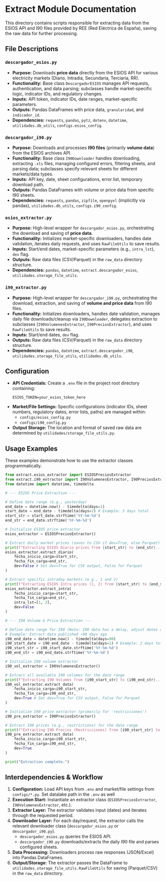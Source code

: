 # Extract Module Documentation

This directory contains scripts responsible for extracting data from the ESIOS API and I90 files provided by REE (Red Eléctrica de España), saving the raw data for further processing.

## File Descriptions

### `descargador_esios.py`

*   **Purpose:** Downloads **price data** directly from the ESIOS API for various electricity markets (Diario, Intradia, Secundaria, Terciaria, RR).
*   **Functionality:** Base class `DescargadorESIOS` manages API requests, authentication, and data parsing; subclasses handle market-specific logic, indicator IDs, and regulatory changes.
*   **Inputs:** API token, indicator IDs, date ranges, market-specific parameters.
*   **Outputs:** Pandas DataFrames with price data, `granularidad`, and `indicador_id`.
*   **Dependencies:** `requests`, `pandas`, `pytz`, `dotenv`, `datetime`, `utilidades.db_utils`, `configs.esios_config`.

### `descargador_i90.py`

*   **Purpose:** Downloads and processes **I90 files** (primarily **volume data**) from the ESIOS archives API.
*   **Functionality:** Base class `I90Downloader` handles downloading, extracting `.xls` files, managing configured errors, filtering sheets, and parsing data; subclasses specify relevant sheets for different markets/data types.
*   **Inputs:** API key, date, sheet configurations, error list, temporary download path.
*   **Outputs:** Pandas DataFrames with volume or price data from specific I90 sheets.
*   **Dependencies:** `requests`, `pandas`, `zipfile`, `openpyxl` (implicitly via pandas), `utilidades.db_utils`, `configs.i90_config`.

### `esios_extractor.py`

*   **Purpose:** High-level wrapper for `descargador_esios.py`, orchestrating the download and saving of **price data**.
*   **Functionality:** Initializes market-specific downloaders, handles date validation, iterates daily requests, and uses `RawFileUtils` to save results.
*   **Inputs:** Start/end dates, market-specific parameters (e.g., `intra_lst`), `dev` flag.
*   **Outputs:** Raw data files (CSV/Parquet) in the `raw_data` directory structure.
*   **Dependencies:** `pandas`, `datetime`, `extract.descargador_esios`, `utilidades.storage_file_utils`.

### `i90_extractor.py`

*   **Purpose:** High-level wrapper for `descargador_i90.py`, orchestrating the download, extraction, and saving of **volume and price data** from I90 files.
*   **Functionality:** Initializes downloaders, handles date validation, manages daily file downloads/cleanup via `I90Downloader`, delegates extraction to subclasses (`I90VolumenesExtractor`, `I90PreciosExtractor`), and uses `RawFileUtils` to save results.
*   **Inputs:** Start/end dates, `dev` flag.
*   **Outputs:** Raw data files (CSV/Parquet) in the `raw_data` directory structure.
*   **Dependencies:** `pandas`, `datetime`, `extract.descargador_i90`, `utilidades.storage_file_utils`, `utilidades.db_utils`.

## Configuration

*   **API Credentials:** Create a `.env` file in the project root directory containing:
    ```dotenv
    ESIOS_TOKEN=your_esios_token_here
    ```
*   **Market/File Settings:** Specific configurations (indicator IDs, sheet numbers, regulatory dates, error lists, paths) are managed within:
    *   `configs/esios_config.py`
    *   `configs/i90_config.py`
*   **Output Storage:** The location and format of saved raw data are determined by `utilidades/storage_file_utils.py`.

## Usage Examples

These examples demonstrate how to use the extractor classes programmatically.

```python
from extract.esios_extractor import ESIOSPreciosExtractor
from extract.i90_extractor import I90VolumenesExtractor, I90PreciosExtractor
from datetime import datetime, timedelta

# --- ESIOS Price Extraction ---

# Define date range (e.g., yesterday)
end_date = datetime.now() - timedelta(days=1)
start_date = end_date - timedelta(days=2) # Example: 3 days total
start_str = start_date.strftime('%Y-%m-%d')
end_str = end_date.strftime('%Y-%m-%d')

# Initialize ESIOS price extractor
esios_extractor = ESIOSPreciosExtractor()

# Extract daily market prices (saves to CSV if dev=True, else Parquet)
print(f"Extracting ESIOS Diario prices from {start_str} to {end_str}...")
esios_extractor.extract_diario(
    fecha_inicio_carga=start_str,
    fecha_fin_carga=end_str,
    dev=False # Set dev=True for CSV output, False for Parquet
)

# Extract specific intraday markets (e.g., 1 and 2)
print(f"Extracting ESIOS Intra prices (1, 2) from {start_str} to {end_str}...")
esios_extractor.extract_intra(
    fecha_inicio_carga=start_str,
    fecha_fin_carga=end_str,
    intra_lst=[1, 2],
    dev=False
)

# --- I90 Volume & Price Extraction ---

# Define date range for I90 (Note: I90 data has a delay, adjust dates accordingly)
# Example: Extract data published ~90 days ago
i90_end_date = datetime.now() - timedelta(days=90)
i90_start_date = i90_end_date - timedelta(days=1) # Example: 2 days total
i90_start_str = i90_start_date.strftime('%Y-%m-%d')
i90_end_str = i90_end_date.strftime('%Y-%m-%d')

# Initialize I90 volume extractor
i90_vol_extractor = I90VolumenesExtractor()

# Extract all available I90 volumes for the date range
print(f"Extracting I90 Volumes from {i90_start_str} to {i90_end_str}...")
i90_vol_extractor.extract_data(
    fecha_inicio_carga=i90_start_str,
    fecha_fin_carga=i90_end_str,
    dev=True # Set dev=True for CSV output, False for Parquet
)

# Initialize I90 price extractor (primarily for 'restricciones')
i90_pre_extractor = I90PreciosExtractor()

# Extract I90 prices (e.g., restrictions) for the date range
print(f"Extracting I90 Precios (Restricciones) from {i90_start_str} to {i90_end_str}...")
i90_pre_extractor.extract_data(
    fecha_inicio_carga=i90_start_str,
    fecha_fin_carga=i90_end_str,
    dev=True
)

print("Extraction complete.")
```

## Interdependencies & Workflow

1.  **Configuration:** Load API keys from `.env` and market/file settings from `configs/*.py`. Set datalake path in the `.env` as well
2.  **Execution Start:** Instantiate an extractor class (`ESIOSPreciosExtractor`, `I90VolumenesExtractor`, etc.).
3.  **Extractor Layer:** The extractor validates input (dates) and iterates through the requested period.
4.  **Downloader Layer:** For each day/request, the extractor calls the relevant downloader class (`descargador_esios.py` or `descargador_i90.py`).
    *   `descargador_esios.py` queries the ESIOS API.
    *   `descargador_i90.py` downloads/extracts the daily I90 file and parses configured sheets.
5.  **Data Processing:** Downloaders process raw responses (JSON/Excel) into Pandas DataFrames.
6.  **Output/Storage:** The extractor passes the DataFrame to `utilidades.storage_file_utils.RawFileUtils` for saving (Parquet/CSV) in the `raw_data` directory. 